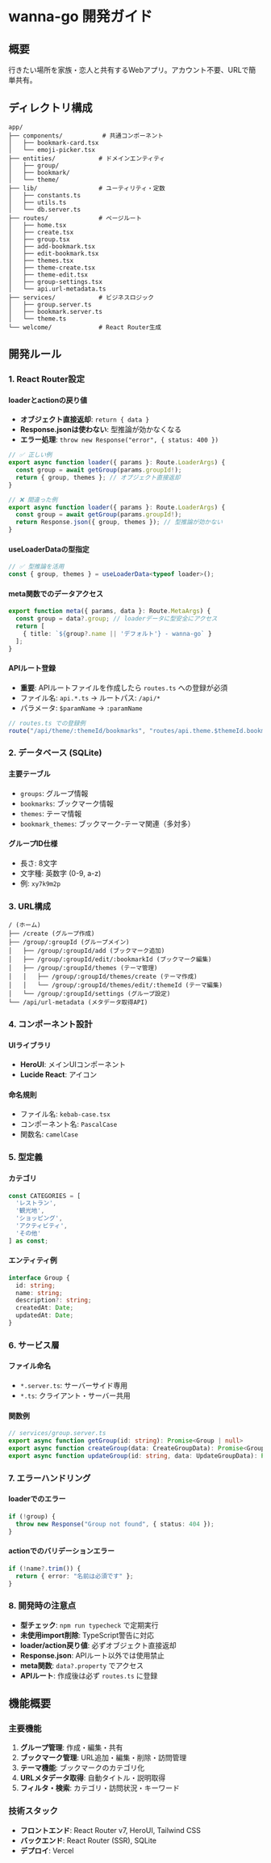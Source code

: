 # wanna-go 開発ガイド

## 概要
行きたい場所を家族・恋人と共有するWebアプリ。アカウント不要、URLで簡単共有。

## ディレクトリ構成

```
app/
├── components/           # 共通コンポーネント
│   ├── bookmark-card.tsx
│   └── emoji-picker.tsx
├── entities/            # ドメインエンティティ
│   ├── group/
│   ├── bookmark/
│   └── theme/
├── lib/                 # ユーティリティ・定数
│   ├── constants.ts
│   ├── utils.ts
│   └── db.server.ts
├── routes/              # ページルート
│   ├── home.tsx
│   ├── create.tsx
│   ├── group.tsx
│   ├── add-bookmark.tsx
│   ├── edit-bookmark.tsx
│   ├── themes.tsx
│   ├── theme-create.tsx
│   ├── theme-edit.tsx
│   ├── group-settings.tsx
│   └── api.url-metadata.ts
├── services/            # ビジネスロジック
│   ├── group.server.ts
│   ├── bookmark.server.ts
│   └── theme.ts
└── welcome/             # React Router生成
```

## 開発ルール

### 1. React Router設定

#### loaderとactionの戻り値
- **オブジェクト直接返却**: `return { data }`
- **Response.jsonは使わない**: 型推論が効かなくなる
- **エラー処理**: `throw new Response("error", { status: 400 })`

```typescript
// ✅ 正しい例
export async function loader({ params }: Route.LoaderArgs) {
  const group = await getGroup(params.groupId!);
  return { group, themes }; // オブジェクト直接返却
}

// ❌ 間違った例
export async function loader({ params }: Route.LoaderArgs) {
  const group = await getGroup(params.groupId!);
  return Response.json({ group, themes }); // 型推論が効かない
}
```

#### useLoaderDataの型指定
```typescript
// ✅ 型推論を活用
const { group, themes } = useLoaderData<typeof loader>();
```

#### meta関数でのデータアクセス
```typescript
export function meta({ params, data }: Route.MetaArgs) {
  const group = data?.group; // loaderデータに型安全にアクセス
  return [
    { title: `${group?.name || 'デフォルト'} - wanna-go` }
  ];
}
```

#### APIルート登録
- **重要**: APIルートファイルを作成したら `routes.ts` への登録が必須
- ファイル名: `api.*.ts` → ルートパス: `/api/*`
- パラメータ: `$paramName` → `:paramName`

```typescript
// routes.ts での登録例
route("/api/theme/:themeId/bookmarks", "routes/api.theme.$themeId.bookmarks.ts"),
```

### 2. データベース (SQLite)

#### 主要テーブル
- `groups`: グループ情報
- `bookmarks`: ブックマーク情報
- `themes`: テーマ情報
- `bookmark_themes`: ブックマーク-テーマ関連（多対多）

#### グループID仕様
- 長さ: 8文字
- 文字種: 英数字 (0-9, a-z)
- 例: `xy7k9m2p`

### 3. URL構成

```
/ (ホーム)
├── /create (グループ作成)
├── /group/:groupId (グループメイン)
│   ├── /group/:groupId/add (ブックマーク追加)
│   ├── /group/:groupId/edit/:bookmarkId (ブックマーク編集)
│   ├── /group/:groupId/themes (テーマ管理)
│   │   ├── /group/:groupId/themes/create (テーマ作成)
│   │   └── /group/:groupId/themes/edit/:themeId (テーマ編集)
│   └── /group/:groupId/settings (グループ設定)
└── /api/url-metadata (メタデータ取得API)
```

### 4. コンポーネント設計

#### UIライブラリ
- **HeroUI**: メインUIコンポーネント
- **Lucide React**: アイコン

#### 命名規則
- ファイル名: `kebab-case.tsx`
- コンポーネント名: `PascalCase`
- 関数名: `camelCase`

### 5. 型定義

#### カテゴリ
```typescript
const CATEGORIES = [
  'レストラン',
  '観光地', 
  'ショッピング',
  'アクティビティ',
  'その他'
] as const;
```

#### エンティティ例
```typescript
interface Group {
  id: string;
  name: string;
  description?: string;
  createdAt: Date;
  updatedAt: Date;
}
```

### 6. サービス層

#### ファイル命名
- `*.server.ts`: サーバーサイド専用
- `*.ts`: クライアント・サーバー共用

#### 関数例
```typescript
// services/group.server.ts
export async function getGroup(id: string): Promise<Group | null>
export async function createGroup(data: CreateGroupData): Promise<Group>
export async function updateGroup(id: string, data: UpdateGroupData): Promise<void>
```

### 7. エラーハンドリング

#### loaderでのエラー
```typescript
if (!group) {
  throw new Response("Group not found", { status: 404 });
}
```

#### actionでのバリデーションエラー
```typescript
if (!name?.trim()) {
  return { error: "名前は必須です" };
}
```

### 8. 開発時の注意点

- **型チェック**: `npm run typecheck` で定期実行
- **未使用import削除**: TypeScript警告に対応
- **loader/action戻り値**: 必ずオブジェクト直接返却
- **Response.json**: APIルート以外では使用禁止
- **meta関数**: `data?.property` でアクセス
- **APIルート**: 作成後は必ず `routes.ts` に登録

## 機能概要

### 主要機能
1. **グループ管理**: 作成・編集・共有
2. **ブックマーク管理**: URL追加・編集・削除・訪問管理
3. **テーマ機能**: ブックマークのカテゴリ化
4. **URLメタデータ取得**: 自動タイトル・説明取得
5. **フィルタ・検索**: カテゴリ・訪問状況・キーワード

### 技術スタック
- **フロントエンド**: React Router v7, HeroUI, Tailwind CSS
- **バックエンド**: React Router (SSR), SQLite
- **デプロイ**: Vercel
